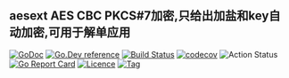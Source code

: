 ## aesext AES CBC PKCS#7加密,只给出加盐和key自动加密,可用于解单应用

[![GoDoc](https://godoc.org/github.com/thinkgos/aesext?status.svg)](https://godoc.org/github.com/thinkgos/aesext)
[![Go.Dev reference](https://img.shields.io/badge/go.dev-reference-blue?logo=go&logoColor=white)](https://pkg.go.dev/github.com/thinkgos/aesext?tab=doc)
[![Build Status](https://travis-ci.org/thinkgos/aesext.svg?branch=master)](https://travis-ci.org/thinkgos/aesext)
[![codecov](https://codecov.io/gh/thinkgos/aesext/branch/master/graph/badge.svg)](https://codecov.io/gh/thinkgos/aesext)
![Action Status](https://github.com/thinkgos/aesext/workflows/Go/badge.svg)
[![Go Report Card](https://goreportcard.com/badge/github.com/thinkgos/aesext)](https://goreportcard.com/report/github.com/thinkgos/aesext)
[![Licence](https://img.shields.io/github/license/thinkgos/aesext)](https://github.com/thinkgos/aesext/raw/master/LICENSE)
[![Tag](https://img.shields.io/github/v/tag/thinkgos/aesext)](https://github.com/thinkgos/aesext/tags)
